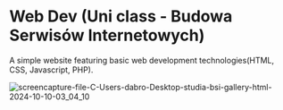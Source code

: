 # Web Dev (Uni class - Budowa Serwisów Internetowych)
A simple website featuring basic web development technologies(HTML, CSS, Javascript, PHP). 

![screencapture-file-C-Users-dabro-Desktop-studia-bsi-gallery-html-2024-10-10-03_04_10](https://github.com/user-attachments/assets/9d452f30-5080-4236-b069-c0e5b1f2b831)
